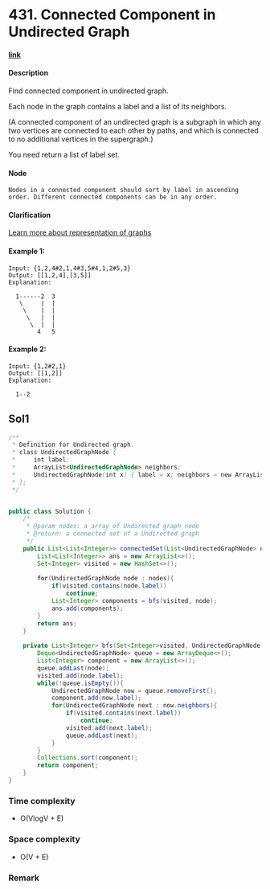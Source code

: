 # 431. Connected Component in Undirected Graph

#### [link](https://www.lintcode.com/problem/connected-component-in-undirected-graph/description)

#### Description
Find connected component in undirected graph.

Each node in the graph contains a label and a list of its neighbors.

(A connected component of an undirected graph is a subgraph in which any two vertices are connected to each other by paths, and which is connected to no additional vertices in the supergraph.)

You need return a list of label set.

#### Node
```
Nodes in a connected component should sort by label in ascending order. Different connected components can be in any order.
```

#### Clarification
[Learn more about representation of graphs](http://www.lintcode.com/help/graph)

#### Example 1:
```
Input: {1,2,4#2,1,4#3,5#4,1,2#5,3}
Output: [[1,2,4],[3,5]]
Explanation:

  1------2  3
   \     |  | 
    \    |  |
     \   |  |
      \  |  |
        4   5
```
#### Example 2:
```
Input: {1,2#2,1}
Output: [[1,2]]
Explanation:

  1--2
```

## Sol1
```java
/**
 * Definition for Undirected graph.
 * class UndirectedGraphNode {
 *     int label;
 *     ArrayList<UndirectedGraphNode> neighbors;
 *     UndirectedGraphNode(int x) { label = x; neighbors = new ArrayList<UndirectedGraphNode>(); }
 * };
 */


public class Solution {
    /*
     * @param nodes: a array of Undirected graph node
     * @return: a connected set of a Undirected graph
     */
    public List<List<Integer>> connectedSet(List<UndirectedGraphNode> nodes) {
        List<List<Integer>> ans = new ArrayList<>();
        Set<Integer> visited = new HashSet<>();
        
        for(UndirectedGraphNode node : nodes){
            if(visited.contains(node.label))
                continue;
            List<Integer> components = bfs(visited, node);
            ans.add(components);
        }
        return ans;
    }
    
    private List<Integer> bfs(Set<Integer>visited, UndirectedGraphNode node){
        Deque<UndirectedGraphNode> queue = new ArrayDeque<>();
        List<Integer> component = new ArrayList<>();
        queue.addLast(node);
        visited.add(node.label);
        while(!queue.isEmpty()){
            UndirectedGraphNode now = queue.removeFirst();
            component.add(now.label);
            for(UndirectedGraphNode next : now.neighbors){
                if(visited.contains(next.label))
                    continue;
                visited.add(next.label);
                queue.addLast(next);
            }
        }
        Collections.sort(component);
        return component;
    }
}
```
### Time complexity
* O(VlogV + E)
### Space complexity
* O(V + E)
### Remark